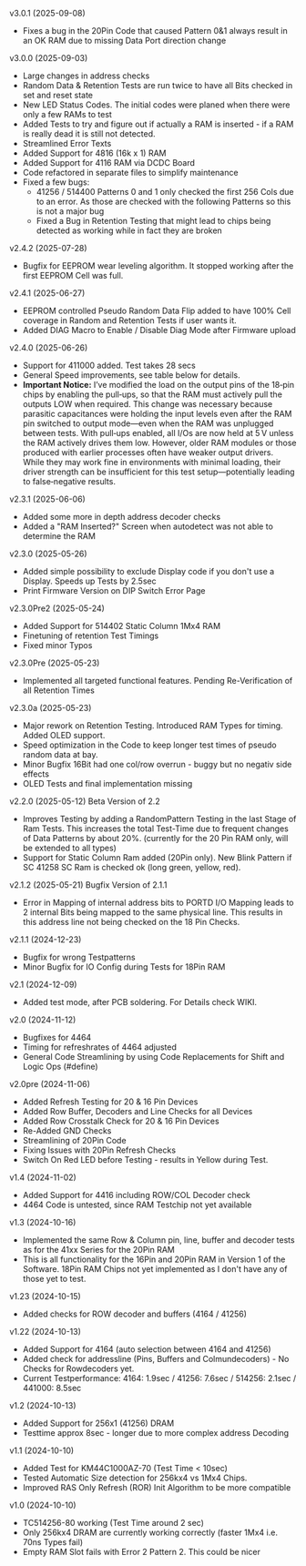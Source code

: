 v3.0.1 (2025-09-08)
- Fixes a bug in the 20Pin Code that caused Pattern 0&1 always result in an OK RAM due to missing Data Port direction change

v3.0.0 (2025-09-03)
- Large changes in address checks
- Random Data & Retention Tests are run twice to have all Bits checked in set and reset state
- New LED Status Codes. The initial codes were planed when there were only a few RAMs to test
- Added Tests to try and figure out if actually a RAM is inserted - if a RAM is really dead it is still not detected. 
- Streamlined Error Texts
- Added Support for 4816 (16k x 1) RAM
- Added Support for 4116 RAM via DCDC Board
- Code refactored in separate files to simplify maintenance
- Fixed a few bugs:
  - 41256 / 514400 Patterns 0 and 1 only checked the first 256 Cols due to an error. As those are checked with the following Patterns so this is not a major bug
  - Fixed a Bug in Retention Testing that might lead to chips being detected as working while in fact they are broken

v2.4.2 (2025-07-28)
- Bugfix for EEPROM wear leveling algorithm. It stopped working after the first EEPROM Cell was full. 

v2.4.1 (2025-06-27)
- EEPROM controlled Pseudo Random Data Flip added to have 100% Cell coverage in Random and Retention Tests if user wants it.
- Added DIAG Macro to Enable / Disable Diag Mode after Firmware upload
  
v2.4.0 (2025-06-26)
- Support for 411000 added. Test takes 28 secs
- General Speed improvements, see table below for details.
- **Important Notice:** I’ve modified the load on the output pins of the 18‑pin chips by enabling the pull‑ups, so that the RAM must actively pull the outputs LOW when required. This change was necessary because parasitic capacitances were holding the input levels even after the RAM pin switched to output mode—even when the RAM was unplugged between tests. With pull‑ups enabled, all I/Os are now held at 5 V unless the RAM actively drives them low.
However, older RAM modules or those produced with earlier processes often have weaker output drivers. While they may work fine in environments with minimal loading, their driver strength can be insufficient for this test setup—potentially leading to false‑negative results.

v2.3.1 (2025-06-06)
- Added some more in depth address decoder checks
- Added a "RAM Inserted?" Screen when autodetect was not able to determine the RAM
  
v2.3.0 (2025-05-26)
- Added simple possibility to exclude Display code if you don't use a Display. Speeds up Tests by 2.5sec
- Print Firmware Version on DIP Switch Error Page

v2.3.0Pre2 (2025-05-24)
- Added Support for 514402 Static Column 1Mx4 RAM
- Finetuning of retention Test Timings
- Fixed minor Typos

v2.3.0Pre (2025-05-23)
- Implemented all targeted functional features. Pending Re-Verification of all Retention Times

v2.3.0a (2025-05-23)
- Major rework on Retention Testing. Introduced RAM Types for timing. Added OLED support.
- Speed optimization in the Code to keep longer test times of pseudo random data at bay.
- Minor Bugfix 16Bit had one col/row overrun - buggy but no negativ side effects
- OLED Tests and final implementation missing

v2.2.0 (2025-05-12)
Beta Version of 2.2
- Improves Testing by adding a RandomPattern Testing in the last Stage of Ram Tests. This increases the total Test-Time due to frequent changes of Data Patterns by about 20%. (currently for the 20 Pin RAM only, will be extended to all types)
- Support for Static Column Ram added (20Pin only). New Blink Pattern if SC 41258 SC Ram is checked ok (long green, yellow, red).

v2.1.2 (2025-05-21)
Bugfix Version of 2.1.1
- Error in Mapping of internal address bits to PORTD I/O Mapping leads to 2 internal Bits being mapped to the same physical line. This results in this address line not being checked on the 18 Pin Checks.
  
v2.1.1 (2024-12-23)
- Bugfix for wrong Testpatterns
- Minor Bugfix for IO Config during Tests for 18Pin RAM

v2.1 (2024-12-09)
- Added test mode, after PCB soldering. For Details check WIKI.

v2.0 (2024-11-12)
- Bugfixes for 4464
- Timing for refreshrates of 4464 adjusted
- General Code Streamlining by using Code Replacements for Shift and Logic Ops (#define)
  
v2.0pre (2024-11-06)
- Added Refresh Testing for 20 & 16 Pin Devices
- Added Row Buffer, Decoders and Line Checks for all Devices
- Added Row Crosstalk Check for 20 & 16 Pin Devices
- Re-Added GND Checks
- Streamlining of 20Pin Code
- Fixing Issues with 20Pin Refresh Checks
- Switch On Red LED before Testing - results in Yellow during Test. 

v1.4 (2024-11-02)
- Added Support for 4416 including ROW/COL Decoder check
- 4464 Code is untested, since RAM Testchip not yet available

v1.3 (2024-10-16)
- Implemented the same Row & Column pin, line, buffer and decoder tests as for the 41xx Series for the 20Pin RAM
- This is all functionality for the 16Pin and 20Pin RAM in Version 1 of the Software. 18Pin RAM Chips not yet implemented as I don't have any of those yet to test. 

v1.23 (2024-10-15)
- Added checks for ROW decoder and buffers (4164 / 41256)
  
v1.22 (2024-10-13)
- Added Support for 4164 (auto selection between 4164 and 41256)
- Added check for addressline (Pins, Buffers and Colmundecoders) - No Checks for Rowdecoders yet.
- Current Testperformance: 4164: 1.9sec / 41256: 7.6sec / 514256: 2.1sec / 441000: 8.5sec

v1.2 (2024-10-13)
- Added Support for 256x1 (41256) DRAM
- Testtime approx 8sec - longer due to more complex address Decoding
  
v1.1 (2024-10-10)
- Added Test for KM44C1000AZ-70 (Test Time < 10sec)
- Tested Automatic Size detection for 256kx4 vs 1Mx4 Chips.
- Improved RAS Only Refresh (ROR) Init Algorithm to be more compatible

v1.0 (2024-10-10)
- TC514256-80 working (Test Time around 2 sec)
- Only 256kx4 DRAM are currently working correctly (faster 1Mx4 i.e. 70ns Types fail)
- Empty RAM Slot fails with Error 2 Pattern 2. This could be nicer
